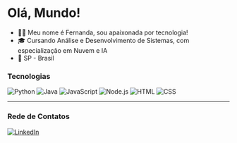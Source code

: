 #  Olá, Mundo!

- 👩‍💻 Meu nome é Fernanda, sou apaixonada por tecnologia!
- 🎓 Cursando Análise e Desenvolvimento de Sistemas, com especialização em Nuvem e IA
- 📍 SP - Brasil

### Tecnologias

![Python](https://img.shields.io/badge/-Python-000033?style=for-the-badge&logo=python&logoColor=ADD8E6)
![Java](https://img.shields.io/badge/-Java-000033?style=for-the-badge&logo=java&logoColor=ADD8E6)
![JavaScript](https://img.shields.io/badge/-JavaScript-000033?style=for-the-badge&logo=javascript&logoColor=ADD8E6)
![Node.js](https://img.shields.io/badge/-Node.js-000033?style=for-the-badge&logo=node.js&logoColor=ADD8E6)
![HTML](https://img.shields.io/badge/-HTML-000033?style=for-the-badge&logo=html5&logoColor=ADD8E6)
![CSS](https://img.shields.io/badge/-CSS-000033?style=for-the-badge&logo=css3&logoColor=ADD8E6)

---
### Rede de Contatos

[![LinkedIn](https://img.shields.io/badge/LinkedIn-000033?style=for-the-badge&logo=linkedin&logoColor=ADD8E6)](https://www.linkedin.com/in/fernandaaraujo1/)
